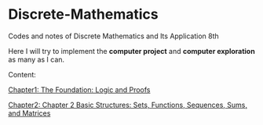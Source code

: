 # Discrete-Mathematics
Codes and notes of Discrete Mathematics and Its Application 8th  

Here I will try to implement the **computer project** and **computer exploration** as many as I can.  

Content:  

[Chapter1: The Foundation: Logic and Proofs](./chapter1)  

[Chapter2: Chapter 2 Basic Structures: Sets, Functions, Sequences, Sums, and Matrices](./chapter2)


